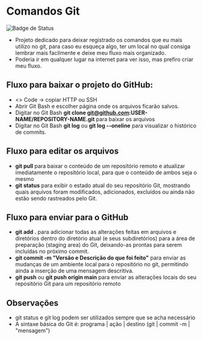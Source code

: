 # Comandos Git

![Badge de Status](https://img.shields.io/badge/Status-Manutenção-yellow)

- Projeto dedicado para deixar registrado os comandos que eu mais utilizo no git, para caso eu esqueça algo, ter um local no qual consiga lembrar mais facilmente e deixe meu fluxo mais organizado.
- Poderia ir em qualquer lugar na internet para ver isso, mas prefiro criar meu fluxo.

## Fluxo para baixar o projeto do GitHub:
- <> Code -> copiar HTTP ou SSH
- Abrir Git Bash e escolher página onde os arquivos ficarão salvos.
- Digitar no Git Bash **git clone git@github.com:USER-NAME/REPOSITORY-NAME.git** para baixar os arquivos
- Digitar no Git Bash **git log** ou **git log --oneline** para visualizar o histórico de commits.

## Fluxo para editar os arquivos
- **git pull** para baixar o conteúdo de um repositório remoto e atualizar imediatamente o repositório local, para que o conteúdo de ambos seja o mesmo
- **git status** para exibir o estado atual do seu repositório Git, mostrando quais arquivos foram modificados, adicionados, excluídos ou ainda não estão sendo rastreados pelo Git.

## Fluxo para enviar para o GitHub
- **git add .** para adicionar todas as alterações feitas em arquivos e diretórios dentro do diretório atual (e seus subdiretórios) para a área de preparação (staging area) do Git, deixando-as prontas para serem incluídas no próximo commit.
- **git commit -m "Versão e Descrição do que foi feito"** para enviar as mudanças de um ambiente local para o repositório no git, permitindo ainda a inserção de uma mensagem descritiva.
- **git push** ou **git push origin main** para enviar as alterações locais do seu repositório Git para um repositório remoto

## Observações
- git status e git log podem ser utilizados sempre que se acha necessário
- A sintaxe básica do Git é: programa | ação | destino (git | commit -m | "mensagem")
